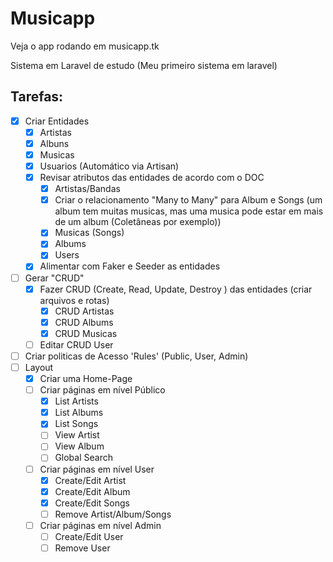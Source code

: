 # Musicapp

Veja o app rodando em musicapp.tk

Sistema em Laravel de estudo (Meu primeiro sistema em laravel)

## Tarefas:
- [X] Criar Entidades
    - [X] Artistas
    - [X] Albuns
    - [X] Musicas
    - [X] Usuarios (Automático via Artisan) 
    - [X] Revisar atributos das entidades de acordo com o DOC
        - [X] Artistas/Bandas   
        - [X] Criar o relacionamento "Many to Many" para Album e Songs (um album tem muitas musicas, mas uma musica pode estar em mais de um album (Coletâneas por exemplo))
        - [X] Musicas (Songs)
        - [X] Albums
        - [X] Users
    - [X] Alimentar com Faker e Seeder as entidades
- [ ] Gerar "CRUD"
    - [X] Fazer CRUD (Create, Read, Update, Destroy ) das entidades (criar arquivos e rotas)
        - [X] CRUD Artistas
        - [X] CRUD Albums
        - [X] CRUD Musicas
    - [ ] Editar CRUD User
- [ ] Criar politicas de Acesso 'Rules' (Public, User, Admin)
- [ ] Layout
    - [X] Criar uma Home-Page
    - [ ] Criar páginas em nível Público
        - [X] List Artists
        - [X] List Albums
        - [X] List Songs
        - [ ] View Artist
        - [ ] View Album
        - [ ] Global Search
    - [ ] Criar páginas em nível User
        - [X] Create/Edit Artist
        - [X] Create/Edit Album
        - [X] Create/Edit Songs
        - [ ] Remove Artist/Album/Songs
    - [ ] Criar páginas em nível Admin
        - [ ] Create/Edit User
        - [ ] Remove User